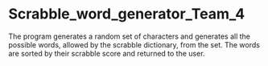 # Scrabble_word_generator_Team_4
The program generates a random set of characters and generates all the possible words, allowed by the scrabble dictionary, from the set. The words are sorted by their scrabble score and returned to the user.
